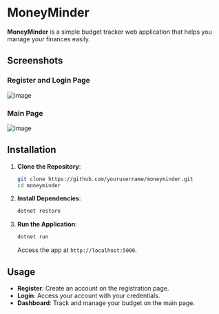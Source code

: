 # MoneyMinder

**MoneyMinder** is a simple budget tracker web application that helps you manage your finances easily.

## Screenshots

### Register and Login Page

![image](https://github.com/user-attachments/assets/5f600069-1b4d-43bb-aa6a-d65b389c636d)

### Main Page

![image](https://github.com/user-attachments/assets/f34f1b5a-243a-4ca6-a355-9403dd9c586d)

## Installation

1. **Clone the Repository**:
    ```bash
    git clone https://github.com/yourusername/moneyminder.git
    cd moneyminder
    ```

2. **Install Dependencies**:
    ```bash
    dotnet restore
    ```

3. **Run the Application**:
    ```bash
    dotnet run
    ```
    Access the app at `http://localhost:5000`.

## Usage

- **Register**: Create an account on the registration page.
- **Login**: Access your account with your credentials.
- **Dashboard**: Track and manage your budget on the main page.


